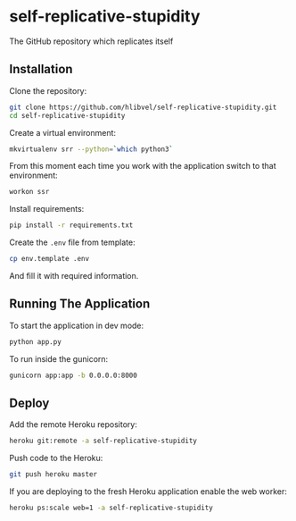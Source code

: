 self-replicative-stupidity
==========================

The GitHub repository which replicates itself

Installation
------------

Clone the repository:

```bash
git clone https://github.com/hlibvel/self-replicative-stupidity.git
cd self-replicative-stupidity
```

Create a virtual environment:

```bash
mkvirtualenv srr --python=`which python3`
```

From this moment each time you work with the application switch to that environment:

```bash
workon ssr
```

Install requirements:

```bash
pip install -r requirements.txt
```

Create the `.env` file from template:

```bash
cp env.template .env
```

And fill it with required information.

Running The Application
-----------------------

To start the application in dev mode:

```bash
python app.py
```

To run inside the gunicorn:

```bash
gunicorn app:app -b 0.0.0.0:8000
```

Deploy
------

Add the remote Heroku repository:

```bash
heroku git:remote -a self-replicative-stupidity
```

Push code to the Heroku:

```bash
git push heroku master
```

If you are deploying to the fresh Heroku application enable the web worker:

```bash
heroku ps:scale web=1 -a self-replicative-stupidity
```
